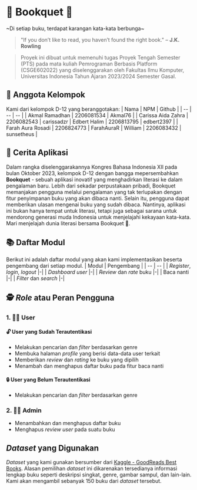 # 📕 Bookquet 💐
<!-- (coba coba) Untuk kamu yang belum dapat karangan bunga dari si Doi, Bookquet datang memberikan solusi -->
~Di setiap buku, terdapat karangan kata-kata berbunga~

> "If you don’t like to read, you haven’t found the right book." – **J.K. Rowling**

> Proyek ini dibuat untuk memenuhi tugas Proyek Tengah Semester (PTS) pada mata kuliah Pemrograman Berbasis Platform (CSGE602022) yang diselenggarakan oleh Fakultas Ilmu Komputer, Universitas Indonesia Tahun Ajaran 2023/2024 Semester Gasal.

## 👥 Anggota Kelompok
Kami dari kelompok D-12 yang beranggotakan:
| Nama | NPM | Github | 
| -- | -- | -- |
| Akmal Ramadhan | 2206081534 | Akmal76 |
| Carissa Aida Zahra | 2206082543 | carissadzr
| Edbert Halim | 2206813795 | edbert2397 |
| Farah Aura Rosadi | 2206824773 | FarahAuraR
| William | 2206083432 | sunsetheus |

## 📜 Cerita Aplikasi

Dalam rangka diselenggarakannya Kongres Bahasa Indonesia XII pada bulan Oktober 2023, kelompok D-12 dengan bangga mepersembahkan **Bookquet** - sebuah aplikasi inovatif yang menghadirkan literasi ke dalam pengalaman baru. Lebih dari sekadar perpustakaan pribadi, Bookquet memanjakan pengguna melalui pengalaman yang tak terlupakan dengan fitur penyimpanan buku yang akan dibaca nanti. Selain itu, pengguna dapat memberikan ulasan mengenai buku yang sudah dibaca. Nantinya, aplikasi ini bukan hanya tempat untuk literasi, tetapi juga sebagai sarana untuk mendorong generasi muda Indonesia untuk menjelajahi kekayaan kata-kata. Mari menjelajah dunia literasi bersama Bookquet 💐.

## 📚 Daftar Modul
Berikut ini adalah daftar modul yang akan kami implementasikan beserta pengembang dari setiap modul.
| Modul | Pengembang |
| -- | -- |
| *Register*, *login*, *logout* |-|
| *Dashboard user* |-|
| *Review* dan *rate* buku |-|
| Baca nanti |-|
| *Filter* dan *search* |-|


## 🕵️ *Role* atau Peran Pengguna 
### 1. 👨‍💻 User
#### 🔓 User yang Sudah Terautentikasi
- Melakukan pencarian dan *filter* berdasarkan genre
- Membuka halaman *profile* yang berisi data-data user terkait
- Memberikan *review* dan *rating* ke buku yang dipilih
- Menambah dan menghapus daftar buku pada fitur baca nanti

#### 🔒 User yang Belum Terautentikasi
- Melakukan pencarian dan *filter* berdasarkan genre
### 2. 👩‍💻 Admin
- Menambahkan dan menghapus daftar buku
- Menghapus *review user* pada suatu buku

##  *Dataset* yang Digunakan
*Dataset* yang kami gunakan bersumber dari [Kaggle - GoodReads Best Books](https://www.kaggle.com/datasets/thedevastator/comprehensive-overview-of-52478-goodreads-best-b/data). Alasan pemilihan *dataset* ini dikarenakan tersedianya informasi lengkap buku seperti deskripsi singkat, genre, gambar sampul, dan lain-lain. Kami akan mengambil sebanyak 150 buku dari *dataset* tersebut.

